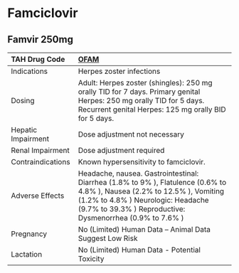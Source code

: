 # Famciclovir

## Famvir 250mg

| TAH Drug Code      | [OFAM](https://www.tahsda.org.tw/drugs/hissearch.php?drug_code=OFAM)                                                                                                                                                       |
|:-------------------|:---------------------------------------------------------------------------------------------------------------------------------------------------------------------------------------------------------------------------|
| Indications        | Herpes zoster infections                                                                                                                                                                                                   |
| Dosing             | Adult: Herpes zoster (shingles): 250 mg orally TID for 7 days. Primary genital Herpes: 250 mg orally TID for 5 days. Recurrent genital Herpes: 125 mg orally BID for 5 days.                                               |
| Hepatic Impairment | Dose adjustment not necessary                                                                                                                                                                                              |
| Renal Impairment   | Dose adjustment required                                                                                                                                                                                                   |
| Contraindications  | Known hypersensitivity to famciclovir.                                                                                                                                                                                     |
| Adverse Effects    | Headache, nausea. Gastrointestinal: Diarrhea (1.8% to 9% ), Flatulence (0.6% to 4.8% ), Nausea (2.2% to 12.5% ), Vomiting (1.2% to 4.8% ) Neurologic: Headache (9.7% to 39.3% ) Reproductive: Dysmenorrhea (0.9% to 7.6% ) |
| Pregnancy          | No (Limited) Human Data – Animal Data Suggest Low Risk                                                                                                                                                                     |
| Lactation          | No (Limited) Human Data - Potential Toxicity                                                                                                                                                                               |

